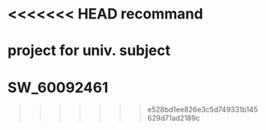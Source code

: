 <<<<<<< HEAD
recommand
=========

project for univ. subject
=======
SW_60092461
===========
>>>>>>> e528bd1ee826e3c5d749331b145629d71ad2189c
